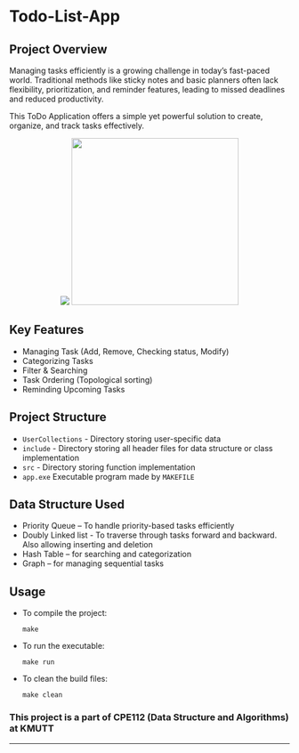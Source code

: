 # Todo-List-App
## **Project Overview**
Managing tasks efficiently is a growing challenge in today’s fast-paced world. Traditional methods like sticky notes and basic planners often lack flexibility, prioritization, and reminder features, leading to missed deadlines and reduced productivity.

This ToDo Application offers a simple yet powerful solution to create, organize, and track tasks effectively.

<p align="center"><img src="https://github.com/user-attachments/assets/125a83dc-8691-42a9-8627-c1b7a153bb8c"> <img height=300px src="https://github.com/user-attachments/assets/0a22b7f5-ad0c-4027-9749-a5a4042d2417"></p>


## **Key Features**
- Managing Task (Add, Remove, Checking status, Modify)
- Categorizing Tasks
- Filter & Searching
- Task Ordering (Topological sorting)
- Reminding Upcoming Tasks

## **Project Structure**
- ```UserCollections``` - Directory storing user-specific data
- ```include``` - Directory storing all header files for data structure or class implementation
- ```src``` - Directory storing function implementation
- ```app.exe``` Executable program made by ```MAKEFILE```

## **Data Structure Used**
- Priority Queue – To handle priority-based tasks efficiently
- Doubly Linked list - To traverse through tasks forward and backward. Also allowing inserting and deletion
- Hash Table – for searching and categorization
- Graph – for managing sequential tasks


## **Usage**

- To compile the project:
  ```
  make
  ```
- To run the executable:
  ```
  make run
  ```
- To clean the build files:
  ```
  make clean
  ```
  
### **This project is a part of CPE112 (Data Structure and Algorithms) at KMUTT**
---
